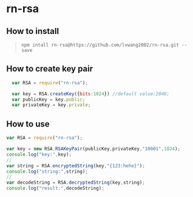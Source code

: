# rn-rsa
## How to install
  >`npm intall rn-rsa@https://github.com/lvwang2002/rn-rsa.git --save`
  
## How to create key pair

```js
  var RSA = require("rn-rsa");

  var key = RSA.createKey({bits:1024}) //default value:2048;
  var publicKey = key.public;
  var privateKey = key.private;
```  


## How to use

```js
var RSA = require("rn-rsa");

var key = new RSA.RSAKeyPair(publicKey,privateKey,"10001",1024);
console.log("key:",key);
//
var string = RSA.encryptedString(key,"{123:hehe}");
console.log("string:",string);
//
var decodeString = RSA.decryptedString(key,string);
console.log("result:",decodeString);
```
  

